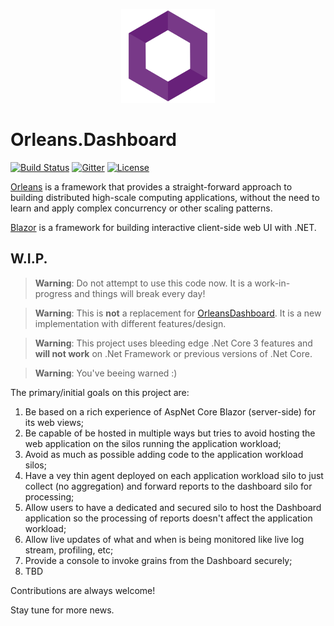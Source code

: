 <p align="center">
  <img src="https://github.com/dotnet/orleans/blob/gh-pages/assets/logo.png" alt="SignalR.Orleans" width="150px"> 
  <h1>Orleans.Dashboard</h1>
</p>

[![Build Status](https://dotnet-ci.visualstudio.com/DotnetCI/_apis/build/status/Orleans-Dashboard-CI?branchName=master)](https://dotnet-ci.visualstudio.com/DotnetCI/_build/latest?definitionId=21&branchName=master)
[![Gitter](https://badges.gitter.im/Join%20Chat.svg)](https://gitter.im/dotnet/orleans?utm_source=badge&utm_medium=badge&utm_campaign=pr-badge)
[![License](https://img.shields.io/github/license/OrleansContrib/Orleans.Dashboard.svg)](https://github.com/OrleansContrib/Orleans.Dashboard/blob/master/LICENSE)

[Orleans](https://github.com/dotnet/orleans) is a framework that provides a straight-forward approach to building distributed high-scale computing applications, without the need to learn and apply complex concurrency or other scaling patterns. 

[Blazor](https://blazor.net) is a framework for building interactive client-side web UI with .NET.

## W.I.P.

> **Warning**: Do not attempt to use this code now. It is a work-in-progress and things will break every day!

> **Warning**: This is **not** a replacement for [OrleansDashboard](https://github.com/OrleansContrib/OrleansDashboard). It is a new implementation with different features/design.

> **Warning**: This project uses bleeding edge .Net Core 3 features and **will not work** on .Net Framework or previous versions of .Net Core.

> **Warning**: You've beeing warned :)

The primary/initial goals on this project are:

1. Be based on a rich experience of AspNet Core Blazor (server-side) for its web views;
2. Be capable of be hosted in multiple ways but tries to avoid hosting the web application on the silos running the application workload;
3. Avoid as much as possible adding code to the application workload silos;
4. Have a vey thin agent deployed on each application workload silo to just collect (no aggregation) and forward reports to the dashboard silo for processing;
5. Allow users to have a dedicated and secured silo to host the Dashboard application so the processing of reports doesn't affect the application workload;
6. Allow live updates of what and when is being monitored like live log stream, profiling, etc;
7. Provide a console to invoke grains from the Dashboard securely;
8. TBD

Contributions are always welcome! 

Stay tune for more news.